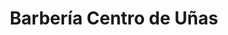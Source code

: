 ---
title: "Barbería Centro de Uñas"
url: /santo-domingo/barberia-centro-de-unas/
shop: peluquería
---